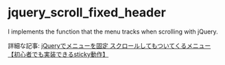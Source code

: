# jquery_scroll_fixed_header
I implements the function that the menu tracks when scrolling with jQuery.

詳細な記事: [jQueryでメニューを固定 スクロールしてもついてくるメニュー 【初心者でも実装できるsticky動作】](https://it-web-life.com/jquery_scroll_fixed_header/)
